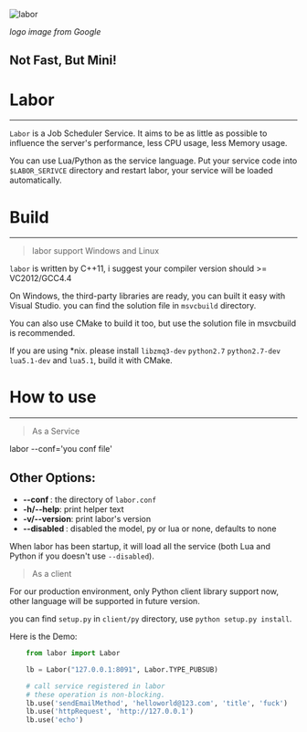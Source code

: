 ![labor](https://cdn3.iconfinder.com/data/icons/social-messaging-productivity-3/128/tools-128.png)

*logo image from Google*

## Not Fast, But Mini!

# Labor
---

`Labor` is a Job Scheduler Service. It aims to be as little as possible to influence the server's performance,
less CPU usage, less Memory usage.

You can use Lua/Python as the service language. Put your service code into `$LABOR_SERIVCE` directory and restart
labor, your service will be loaded automatically.


# Build
- - -

> labor support Windows and Linux

`labor` is written by C++11, i suggest your compiler version should >= VC2012/GCC4.4

On Windows, the third-party libraries are ready, you can built it easy with Visual Studio. you can find the solution file in `msvcbuild` directory.

You can also use CMake to build it too, but use the solution file in msvcbuild is recommended.

If you are using *nix. please install `libzmq3-dev` `python2.7` `python2.7-dev` `lua5.1-dev` and `lua5.1`, build it with CMake.


# How to use
- - -

> As a Service

labor --conf='you conf file' <other options>

## Other Options:

+ **--conf <file>**: the directory of `labor.conf`
+ **-h/--help**: print helper text
+ **-v/--version**: print labor's version
+ **--disabled <lang>**: disabled the model, py or lua or none, defaults to none

When labor has been startup, it will load all the service (both Lua and Python if you doesn't use `--disabled`).

> As a client

For our production environment, only Python client library support now, other language will be supported in future version.

you can find `setup.py` in `client/py` directory, use `python setup.py install`.

Here is the Demo:

```python
    from labor import Labor

    lb = Labor("127.0.0.1:8091", Labor.TYPE_PUBSUB)

    # call service registered in labor
    # these operation is non-blocking.
    lb.use('sendEmailMethod', 'helloworld@123.com', 'title', 'fuck')
    lb.use('httpRequest', 'http://127.0.0.1')
    lb.use('echo')

```
